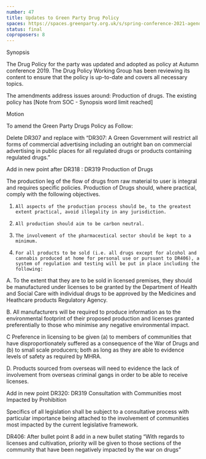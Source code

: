 ```yaml
---
number: 47
title: Updates to Green Party Drug Policy
spaces: https://spaces.greenparty.org.uk/s/spring-conference-2021-agenda-forum2/?contentId=78570
status: final
coproposers: 8
---
```

Synopsis


The Drug Policy for the party was updated and adopted as policy at Autumn conference 2019. The Drug Policy Working Group has been reviewing its content to ensure that the policy is up-to-date and covers all necessary topics.


The amendments address issues around:
Production of drugs. The existing policy has [Note from SOC - Synopsis word limit reached]


Motion


To amend the Green Party Drugs Policy as Follow:


Delete DR307 and replace with “DR307: A Green Government will restrict all forms of commercial advertising including an outright ban on commercial advertising in public places for all regulated drugs or products containing regulated drugs.”


Add in new point after DR318 : DR319 Production of Drugs


The production leg of the flow of drugs from raw material to user is integral and requires specific policies. Production of Drugs should, where practical, comply with the following objectives.


1.     All aspects of the production process should be, to the greatest extent practical, avoid illegality in any jurisdiction.


2.     All production should aim to be carbon neutral.


3.     The involvement of the pharmaceutical sector should be kept to a minimum.


4.     For all products to be sold (i.e. all drugs except for alcohol and cannabis produced at home for personal use or pursuant to DR406), a system of regulation and testing will be put in place including the following:


A.     To the extent that they are to be sold in licensed premises, they should be manufactured under licenses to be granted by the Department of Health and Social Care with individual drugs to be approved by the Medicines and Heathcare products Regulatory Agency.


B.     All manufacturers will be required to produce information as to the environmental footprint of their proposed production and licenses granted preferentially to those who minimise any negative environmental impact.


C     Preference in licensing to be given (a) to members of communities that have disproportionately suffered as a consequence of the War of Drugs and (b) to small scale producers; both as long as they are able to evidence levels of safety as required by MHRA.


D.     Products sourced from overseas will need to evidence the lack of involvement from overseas criminal gangs in order to be able to receive licenses.


Add in new point DR320: DR319 Consultation with Communities most Impacted by Prohibition


Specifics of all legislation shall be subject to a consultative process with particular importance being attached to the involvement of communities most impacted by the current legislative framework.


DR406: After bullet point 8 add in a new bullet stating “With regards to licenses and cultivation, priority will be given to those sections of the community that have been negatively impacted by the war on drugs”
